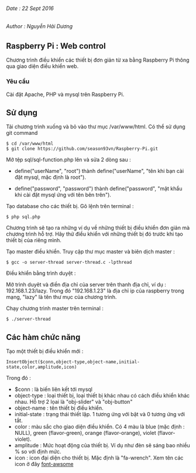 ######	Date : 22 Sept 2016
######	Author : Nguyễn Hải Dương
##		Raspberry Pi : Web control

Chương trình điều khiển các thiết bị đơn giản từ xa bằng Raspberry Pi thông qua giao diện điều khiển web.

### Yêu cầu

Cài đặt Apache, PHP và mysql trên Raspberry Pi.

## Sử dụng

Tải chương trình xuống và bỏ vào thư mục /var/www/html. Có thể sử dụng git command

	$ cd /var/www/html
	$ git clone https://github.com/season93vn/Raspberry-Pi.git

Mở tệp sql/sql-function.php lên và sửa 2 dòng sau :

-	define("userName", "root") thành define("userName", "tên khi bạn cài đặt
mysql, mặc định là root").

-	define("password", "password") thành define("password", "mật khẩu khi
cài đặt mysql ứng với tên bên trên").

Tạo database cho các thiết bị. Gõ lệnh trên terminal : 

	$ php sql.php

Chương trình sẽ tạo ra những ví dụ về những thiết bị điều khiển đơn giản mà 
chương trình hỗ trợ. Hãy thử điều khiển với những thiết bị đó trước khi tạo thiết 
bị của riêng mình.	

Tạo master điều khiển. Truy cập thư mục master và biên dịch master :

	$ gcc -o server-thread server-thread.c -lpthread

Điều khiển bằng trình duyệt :

Mở trình duyêt và điền địa chỉ của server trên thanh địa chỉ, ví dụ : 
192.168.1.23/lazy. Trong đó "192.168.1.23" là địa chỉ ip của raspberry trong mạng,
"lazy" là tên thư mục của chương trình.

Chạy chương trình master trên terminal :

	$ ./server-thread


## Các hàm chức năng

Tạo một thiết bị điều khiển mới :

```objc
InsertObject($conn,object-type,object-name,initial-state,color,amplitude,icon)
```
Trong đó :
-	$conn : là biến liên kết tới mysql
-	object-type : loại thiết bị, loại thiết bị khác nhau có cách điều khiển khác 
nhau. Hỗ trợ 2 lọai là "obj-slider" và "obj-button"
-	object-name : tên thiết bị điều khiển.
-	initial-state : trạng thái thiết lập. 1 tương ứng với bật và 0 tương ứng với
tắt.
-	color : màu sắc cho giao diện điều khiển. Có 4 màu là blue (mặc định : NULL),
green (flavor-green), orange (flavor-orange), violet (flavor-violet).
-	amplitude : Mức hoạt động của thiết bị. Ví dụ như đèn sẽ sáng bao nhiều % so
với định mức.
-	icon : icon đại diện cho thiết bị. Mặc định là "fa-wrench". Xem tên các icon ở đây [font-awsome](http://fontawesome.io/icons/)





